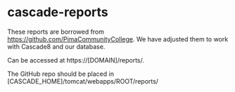 # cascade-reports

These reports are borrowed from https://github.com/PimaCommunityCollege. We have adjusted them to work with Cascade8 and our database.

Can be accessed at https://[DOMAIN]/reports/.

The GitHub repo should be placed in [CASCADE_HOME]/tomcat/webapps/ROOT/reports/
